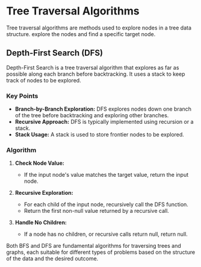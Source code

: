 
# Tree Traversal Algorithms

Tree traversal algorithms are methods used to explore nodes in a tree data structure. explore the nodes and find a specific target node.

## Depth-First Search (DFS)

Depth-First Search is a tree traversal algorithm that explores as far as possible along each branch before backtracking. It uses a stack to keep track of nodes to be explored.

### Key Points

- **Branch-by-Branch Exploration:** DFS explores nodes down one branch of the tree before backtracking and exploring other branches.
- **Recursive Approach:** DFS is typically implemented using recursion or a stack.
- **Stack Usage:** A stack is used to store frontier nodes to be explored.

### Algorithm

1. **Check Node Value:**
   - If the input node's value matches the target value, return the input node.

2. **Recursive Exploration:**
   - For each child of the input node, recursively call the DFS function.
   - Return the first non-null value returned by a recursive call.

3. **Handle No Children:**
   - If a node has no children, or recursive calls return null, return null.

Both BFS and DFS are fundamental algorithms for traversing trees and graphs, each suitable for different types of problems based on the structure of the data and the desired outcome.

